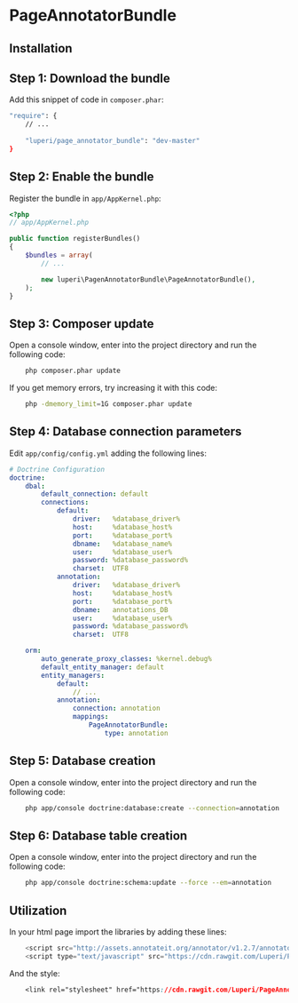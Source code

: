 PageAnnotatorBundle
===================

Installation
------------

Step 1: Download the bundle
---------------------------

Add this snippet of code in `composer.phar`:

```bash
"require": {
    // ...
    
    "luperi/page_annotator_bundle": "dev-master"
}
```

Step 2: Enable the bundle
-------------------------

Register the bundle in `app/AppKernel.php`:

```php
<?php
// app/AppKernel.php

public function registerBundles()
{
    $bundles = array(
        // ...

        new luperi\PagenAnnotatorBundle\PageAnnotatorBundle(),
    );
}
```

Step 3: Composer update
-----------------------

Open a console window, enter into the project directory and run the following code:

```bash
    php composer.phar update
```
If you get memory errors, try increasing it with this code:

```bash
    php -dmemory_limit=1G composer.phar update
```

Step 4: Database connection parameters
--------------------------------------

Edit `app/config/config.yml` adding the following lines:

``` yml
# Doctrine Configuration
doctrine:
    dbal:
        default_connection: default
        connections:
            default:
                driver:   %database_driver%
                host:     %database_host%
                port:     %database_port%
                dbname:   %database_name%
                user:     %database_user%
                password: %database_password%
                charset:  UTF8
            annotation:
                driver:   %database_driver%
                host:     %database_host%
                port:     %database_port%
                dbname:   annotations_DB
                user:     %database_user%
                password: %database_password%
                charset:  UTF8

    orm:
        auto_generate_proxy_classes: %kernel.debug%
        default_entity_manager: default
        entity_managers:
            default:
                // ...
            annotation:
                connection: annotation
                mappings:
                    PageAnnotatorBundle:
                        type: annotation
```

Step 5: Database creation
-------------------------

Open a console window, enter into the project directory and run the following code:

```bash
    php app/console doctrine:database:create --connection=annotation
```

Step 6: Database table creation
-------------------------------

Open a console window, enter into the project directory and run the following code:

```bash
    php app/console doctrine:schema:update --force --em=annotation
```

Utilization
-----------

In your html page import the libraries by adding these lines:

``` javascript
    <script src="http://assets.annotateit.org/annotator/v1.2.7/annotator-full.min.js"></script>
    <script type="text/javascript" src="https://cdn.rawgit.com/Luperi/PageAnnotatorBundle/master/js/Luperi-annotatorjs.js"></script>
```

And the style:

``` css
    <link rel="stylesheet" href="https://cdn.rawgit.com/Luperi/PageAnnotatorBundle/master/css/annotator.min.css">
```

